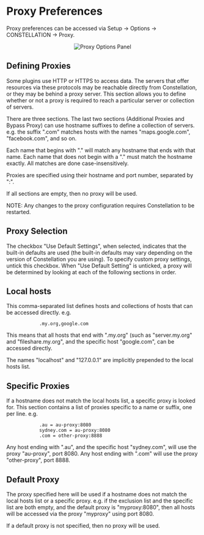 # Proxy Preferences

Proxy preferences can be accessed via Setup -> Options -> CONSTELLATION
-> Proxy.

<div style="text-align: center">
<img src="../ext/docs/CoreSecurity/src/au/gov/asd/tac/constellation/security/resources/proxyPanel.png" alt="Proxy Options Panel" />
</div>

## Defining Proxies

Some plugins use HTTP or HTTPS to access data. The servers that offer
resources via these protocols may be reachable directly from
Constellation, or they may be behind a proxy server. This section allows
you to define whether or not a proxy is required to reach a particular
server or collection of servers.

There are three sections. The last two sections (Additional Proxies and
Bypass Proxy) can use hostname suffixes to define a collection of
servers. e.g. the suffix ".com" matches hosts with the names
"maps.google.com", "facebook.com", and so on.

Each name that begins with "." will match any hostname that ends with
that name. Each name that does not begin with a "." must match the
hostname exactly. All matches are done case-insensitively.

Proxies are specified using their hostname and port number, separated by
":".

If all sections are empty, then no proxy will be used.

NOTE: Any changes to the proxy configuration requires Constellation to
be restarted.

## Proxy Selection

The checkbox "Use Default Settings", when selected, indicates that the
built-in defaults are used (the built-in defaults may vary depending on
the version of Constellation you are using). To specify custom proxy
settings, untick this checkbox. When "Use Default Setting" is unticked,
a proxy will be determined by looking at each of the following sections
in order.

## Local hosts

This comma-separated list defines hosts and collections of hosts that
can be accessed directly. e.g.

                .my.org,google.com
            

This means that all hosts that end with ".my.org" (such as
"server.my.org" and "fileshare.my.org", and the specific host
"google.com", can be accessed directly.

The names "localhost" and "127.0.0.1" are implicitly prepended to the
local hosts list.

## Specific Proxies

If a hostname does not match the local hosts list, a specific proxy is
looked for. This section contains a list of proxies specific to a name
or suffix, one per line. e.g.

                .au = au-proxy:8080
                sydney.com = au-proxy:8080
                .com = other-proxy:8888
            

Any host ending with ".au", and the specific host "sydney.com", will use
the proxy "au-proxy", port 8080. Any host ending with ".com" will use
the proxy "other-proxy", port 8888.

## Default Proxy

The proxy specified here will be used if a hostname does not match the
local hosts list or a specific proxy. e.g. if the exclusion list and the
specific list are both empty, and the default proxy is "myproxy:8080",
then all hosts will be accessed via the proxy "myproxy" using port 8080.

If a default proxy is not specified, then no proxy will be used.

